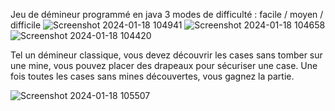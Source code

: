 Jeu de démineur programmé en java
3 modes de difficulté : facile / moyen / difficile
![Screenshot 2024-01-18 104941](https://github.com/NicolasGiry/Demineur/assets/114723956/ae9baae7-0ac0-4fb2-84ef-dbfa6099d144) ![Screenshot 2024-01-18 104658](https://github.com/NicolasGiry/Demineur/assets/114723956/55bf48b8-1b35-4a10-86a1-bd3eafdf592c) ![Screenshot 2024-01-18 104420](https://github.com/NicolasGiry/Demineur/assets/114723956/6a7b1e64-42b1-40fd-8f12-9ea9e9870a2d)

Tel un démineur classique, vous devez découvrir les cases sans tomber sur une mine, vous pouvez placer des drapeaux pour sécuriser une case. 
Une fois toutes les cases sans mines découvertes, vous gagnez la partie.

![Screenshot 2024-01-18 105507](https://github.com/NicolasGiry/Demineur/assets/114723956/9c597b7a-31a7-4271-9660-01f48c00640b)
